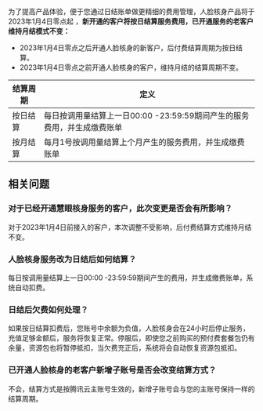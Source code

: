 为了提高产品体验，便于您通过日结账单做更精细的费用管理，人脸核身产品将于2023年1月4日零点起  ，**新开通的客户将按日结算服务费用，已开通服务的老客户维持月结模式不变：**
- 2023年1月4日零点之后开通人脸核身的新客户，后付费结算周期为按日结算。
- 2023年1月4日零点之前开通人脸核身的客户，维持月结的结算周期不变。  

| 结算周期 | 定义 | 
|---------|---------|
| 按日结算	| 每日按调用量结算上一日00:00 -23:59:59期间产生的服务费用，并生成缴费账单  | 
| 按月结算	| 每月1号按调用量结算上个月产生的服务费用，并生成缴费账单| 

## 相关问题
### 对于已经开通慧眼核身服务的客户，此次变更是否会有所影响？
对于2023年1月4日前接入的客户，本次调整不受影响，后付费结算方式维持月结不变。  
### 人脸核身服务改为日结后如何结算？
每日按调用量结算上一日00:00 -23:59:59期间产生的费用，并生成缴费账单，系统自动扣费。   
### 日结后欠费如何处理？
如果按日结算扣费后，您账号中余额为负值，人脸核身会在24小时后停止服务，充值足够金额后，服务将恢复正常。停服后，即使您之前购买的预付费套餐包仍有余量，资源包也将暂停抵扣，当欠费充正后，系统将会自动恢复资源包抵扣。  
### 已开通人脸核身的老客户新增子账号是否会改变结算方式？
不会，结算方式是按腾讯云主账号生效的，新增子账号会与您的主账号保持一样的结算周期。
